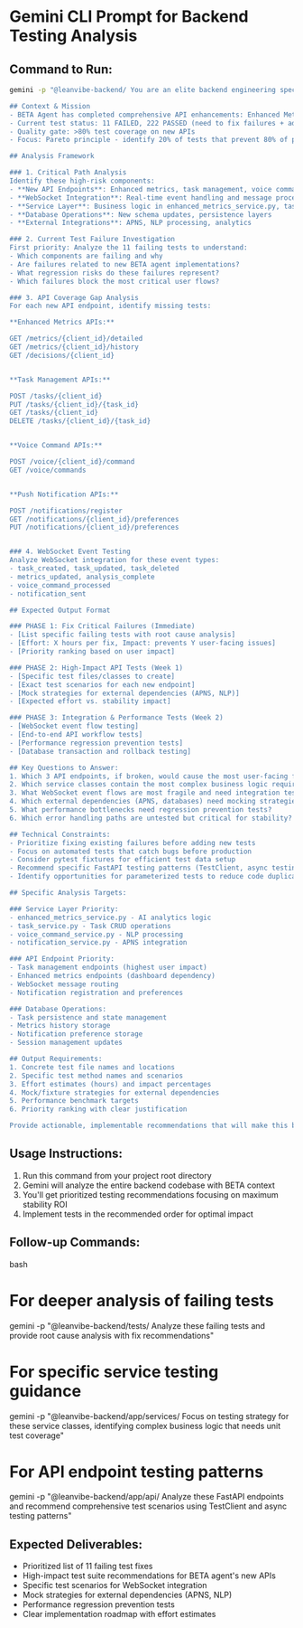 # Gemini CLI Prompt for Backend Testing Analysis

## Command to Run:
```bash
gemini -p "@leanvibe-backend/ You are an elite backend engineering specialist with 20+ years of FastAPI/Python experience and a pragmatic testing methodology expert. Analyze this backend codebase for strategic testing opportunities. DO NOT execute existing tests or any code, just review the codebase.

## Context & Mission
- BETA Agent has completed comprehensive API enhancements: Enhanced Metrics, Task Management, Voice Commands, Push Notifications
- Current test status: 11 FAILED, 222 PASSED (need to fix failures + add critical missing tests)
- Quality gate: >80% test coverage on new APIs
- Focus: Pareto principle - identify 20% of tests that prevent 80% of potential issues

## Analysis Framework

### 1. Critical Path Analysis
Identify these high-risk components:
- **New API Endpoints**: Enhanced metrics, task management, voice commands, notifications
- **WebSocket Integration**: Real-time event handling and message processing
- **Service Layer**: Business logic in enhanced_metrics_service.py, task_service.py, etc.
- **Database Operations**: New schema updates, persistence layers
- **External Integrations**: APNS, NLP processing, analytics

### 2. Current Test Failure Investigation
First priority: Analyze the 11 failing tests to understand:
- Which components are failing and why
- Are failures related to new BETA agent implementations?
- What regression risks do these failures represent?
- Which failures block the most critical user flows?

### 3. API Coverage Gap Analysis
For each new API endpoint, identify missing tests:

**Enhanced Metrics APIs:**

GET /metrics/{client_id}/detailed
GET /metrics/{client_id}/history  
GET /decisions/{client_id}


**Task Management APIs:**

POST /tasks/{client_id}
PUT /tasks/{client_id}/{task_id}
GET /tasks/{client_id}
DELETE /tasks/{client_id}/{task_id}


**Voice Command APIs:**

POST /voice/{client_id}/command
GET /voice/commands


**Push Notification APIs:**

POST /notifications/register
GET /notifications/{client_id}/preferences
PUT /notifications/{client_id}/preferences


### 4. WebSocket Event Testing
Analyze WebSocket integration for these event types:
- task_created, task_updated, task_deleted
- metrics_updated, analysis_complete
- voice_command_processed
- notification_sent

## Expected Output Format

### PHASE 1: Fix Critical Failures (Immediate)
- [List specific failing tests with root cause analysis]
- [Effort: X hours per fix, Impact: prevents Y user-facing issues]
- [Priority ranking based on user impact]

### PHASE 2: High-Impact API Tests (Week 1)
- [Specific test files/classes to create]
- [Exact test scenarios for each new endpoint]
- [Mock strategies for external dependencies (APNS, NLP)]
- [Expected effort vs. stability impact]

### PHASE 3: Integration & Performance Tests (Week 2)
- [WebSocket event flow testing]
- [End-to-end API workflow tests]
- [Performance regression prevention tests]
- [Database transaction and rollback testing]

## Key Questions to Answer:
1. Which 3 API endpoints, if broken, would cause the most user-facing failures?
2. Which service classes contain the most complex business logic requiring unit tests?
3. What WebSocket event flows are most fragile and need integration testing?
4. Which external dependencies (APNS, databases) need mocking strategies?
5. What performance bottlenecks need regression prevention tests?
6. Which error handling paths are untested but critical for stability?

## Technical Constraints:
- Prioritize fixing existing failures before adding new tests
- Focus on automated tests that catch bugs before production
- Consider pytest fixtures for efficient test data setup
- Recommend specific FastAPI testing patterns (TestClient, async testing)
- Identify opportunities for parameterized tests to reduce code duplication

## Specific Analysis Targets:

### Service Layer Priority:
- enhanced_metrics_service.py - AI analytics logic
- task_service.py - Task CRUD operations
- voice_command_service.py - NLP processing
- notification_service.py - APNS integration

### API Endpoint Priority:
- Task management endpoints (highest user impact)
- Enhanced metrics endpoints (dashboard dependency)
- WebSocket message routing
- Notification registration and preferences

### Database Operations:
- Task persistence and state management
- Metrics history storage
- Notification preference storage
- Session management updates

## Output Requirements:
1. Concrete test file names and locations
2. Specific test method names and scenarios
3. Effort estimates (hours) and impact percentages
4. Mock/fixture strategies for external dependencies
5. Performance benchmark targets
6. Priority ranking with clear justification

Provide actionable, implementable recommendations that will make this backend bulletproof for production use."
```

## Usage Instructions:
1. Run this command from your project root directory
2. Gemini will analyze the entire backend codebase with BETA context
3. You'll get prioritized testing recommendations focusing on maximum stability ROI
4. Implement tests in the recommended order for optimal impact

## Follow-up Commands:
bash
# For deeper analysis of failing tests
gemini -p "@leanvibe-backend/tests/ Analyze these failing tests and provide root cause analysis with fix recommendations"

# For specific service testing guidance
gemini -p "@leanvibe-backend/app/services/ Focus on testing strategy for these service classes, identifying complex business logic that needs unit test coverage"

# For API endpoint testing patterns
gemini -p "@leanvibe-backend/app/api/ Analyze these FastAPI endpoints and recommend comprehensive test scenarios using TestClient and async testing patterns"


## Expected Deliverables:
- Prioritized list of 11 failing test fixes
- High-impact test suite recommendations for BETA agent's new APIs  
- Specific test scenarios for WebSocket integration
- Mock strategies for external dependencies (APNS, NLP)
- Performance regression prevention tests
- Clear implementation roadmap with effort estimates 